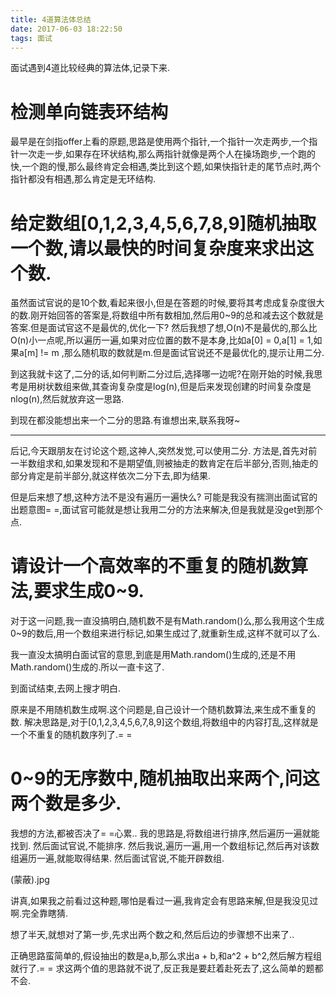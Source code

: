 ```yaml
---
title: 4道算法体总结
date: 2017-06-03 18:22:50
tags: 面试
---
```


面试遇到4道比较经典的算法体,记录下来.

<!--more-->

# 检测单向链表环结构

最早是在剑指offer上看的原题,思路是使用两个指针,一个指针一次走两步,一个指针一次走一步,如果存在环状结构,那么两指针就像是两个人在操场跑步,一个跑的快,一个跑的慢,那么最终肯定会相遇,类比到这个题,如果快指针走的尾节点时,两个指针都没有相遇,那么肯定是无环结构.

# 给定数组[0,1,2,3,4,5,6,7,8,9]随机抽取一个数,请以最快的时间复杂度来求出这个数.

虽然面试官说的是10个数,看起来很小,但是在答题的时候,要将其考虑成复杂度很大的数.刚开始回答的答案是,将数组中所有数相加,然后用0~9的总和减去这个数就是答案.但是面试官这不是最优的,优化一下?
然后我想了想,O(n)不是最优的,那么比O(n)小一点呢,所以遍历一遍,如果对应位置的数不是本身,比如a[0] = 0,a[1] = 1,如果a[m] != m ,那么随机取的数就是m.但是面试官说还不是最优化的,提示让用二分.

到这我就卡这了,二分的话,如何判断二分过后,选择哪一边呢?在刚开始的时候,我思考是用树状数组来做,其查询复杂度是log(n),但是后来发现创建的时间复杂度是nlog(n),然后就放弃这一思路.

到现在都没能想出来一个二分的思路.有谁想出来,联系我呀~

- - -
后记,今天跟朋友在讨论这个题,这神人,突然发觉,可以使用二分.
方法是,首先对前一半数组求和,如果发现和不是期望值,则被抽走的数肯定在后半部分,否则,抽走的部分肯定是前半部分,就这样依次二分下去,即为结果.

但是后来想了想,这种方法不是没有遍历一遍快么?
可能是我没有揣测出面试官的出题意图= =,面试官可能就是想让我用二分的方法来解决,但是我就是没get到那个点.

# 请设计一个高效率的不重复的随机数算法,要求生成0~9.

对于这一问题,我一直没搞明白,随机数不是有Math.random()么,那么我用这个生成0~9的数后,用一个数组来进行标记,如果生成过了,就重新生成,这样不就可以了么.

我一直没太搞明白面试官的意思,到底是用Math.random()生成的,还是不用Math.random()生成的.所以一直卡这了.

到面试结束,去网上搜才明白.

原来是不用随机数生成啊.这个问题是,自己设计一个随机数算法,来生成不重复的数.
解决思路是,对于[0,1,2,3,4,5,6,7,8,9]这个数组,将数组中的内容打乱,这样就是一个不重复的随机数序列了.= =

# 0~9的无序数中,随机抽取出来两个,问这两个数是多少.

我想的方法,都被否决了= =心累..
我的思路是,将数组进行排序,然后遍历一遍就能找到.
然后面试官说,不能排序.
然后我说,遍历一遍,用一个数组标记,然后再对该数组遍历一遍,就能取得结果.
然后面试官说,不能开辟数组.

(蒙蔽).jpg

讲真,如果我之前看过这种题,哪怕是看过一遍,我肯定会有思路来解,但是我没见过啊.完全靠瞎猜.

想了半天,就想对了第一步,先求出两个数之和,然后后边的步骤想不出来了..

正确思路蛮简单的,假设抽出的数是a,b,那么求出a + b,和a^2 + b^2,然后解方程组就行了.= =
求这两个值的思路就不说了,反正我是要赶着赴死去了,这么简单的题都不会.



